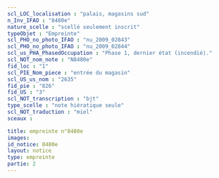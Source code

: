 ```yaml
---
scl_LOC_localisation : "palais, magasins sud"
n_Inv_IFAO : "8480e"
nature_scelle : "scellé seulement inscrit"
typeObjet : "Empreinte"
scl_PHO_no_photo_IFAO : "nu_2009_02843"
scl_PHO_no_photo_IFAO : "nu_2009_02844"
scl_us_PHA_PhasedOccupation : "Phase 1, dernier état (incendié)."
scl_NOT_nom_note : "N8480e"
fid_loc : "1"
scl_PIE_Nom_piece : "entrée du magasin"
scl_US_us_nom : "2635"
fid_pie : "826"
fid_US : "3"
scl_NOT_transcription : "bjt"
type_scelle : "note hiératique seule"
scl_NOT_traduction : "miel"
sceaux :

title: empreinte n°8480e
images: 
id_notice: 8480e
layout: notice
type: empreinte
partie: 2
---
```

